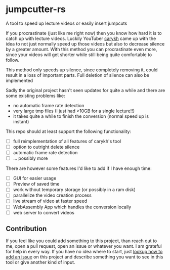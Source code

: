 # jumpcutter-rs
A tool to speed up lecture videos or easily insert jumpcuts

If you procrastinate (just like me right now) then you know how hard it is to catch up with lecture videos. Luckily YouTuber [carykh](https://www.youtube.com/user/carykh) came up with the idea to not just normally speed up those videos but also to decrease silence by a greater amount. With this method you can procrastinate even more, since your videos will get shorter while still being quite comfortable to follow.

This method only speeds up silence, since completely removing it, could result in a loss of important parts. Full deletion of silence can also be implemented

Sadly the original project hasn't seen updates for quite a while and there are some existing problems like:

- no automatic frame rate detection
- very large tmp files (I just had >10GB for a single lecture!!)
- it takes quite a while to finish the conversion (normal speed up is instant)

This repo should at least support the following functionality:

- [ ] full reimplementation of all features of carykh's tool
- [ ] option to outright delete silence
- [ ] automatic frame rate detection
- [ ] ... possibly more

There are however some features I'd like to add if I have enough time:

- [ ] GUI for easier usage
- [ ] Preview of saved time
- [ ] work without temporary storage (or possibly in a ram disk)
- [ ] parallelize the video creation process
- [ ] live stream of video at faster speed
- [ ] WebAssembly App which handles the conversion locally
- [ ] web server to convert videos

## Contribution
If you feel like you could add something to this project, than reach out to me, open a pull request, open an issue or whatever you want. I am grateful for help in every way. If you have no idea where to start, just [lookup how to add an issue](https://help.github.com/en/github/managing-your-work-on-github/creating-an-issue) on this project and describe something you want to see in this tool or give another kind of input.

